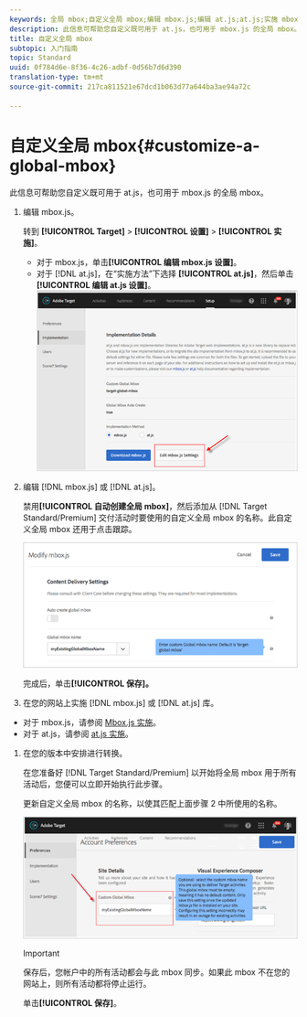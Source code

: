 ```yaml
---
keywords: 全局 mbox;自定义全局 mbox;编辑 mbox.js;编辑 at.js;at.js;实施 mbox.js;实施 at.js
description: 此信息可帮助您自定义既可用于 at.js，也可用于 mbox.js 的全局 mbox。
title: 自定义全局 mbox
subtopic: 入门指南
topic: Standard
uuid: 0f784d6e-8f36-4c26-adbf-0d56b7d6d390
translation-type: tm+mt
source-git-commit: 217ca811521e67dcd1b063d77a644ba3ae94a72c

---
```



# 自定义全局 mbox{#customize-a-global-mbox}

此信息可帮助您自定义既可用于 at.js，也可用于 mbox.js 的全局 mbox。

1. 编辑 mbox.js。

   转到 **[!UICONTROL Target]** &gt; **[!UICONTROL 设置]** &gt; **[!UICONTROL 实施]**。

   * 对于 mbox.js，单击&#x200B;**[!UICONTROL 编辑 mbox.js 设置]**。
   * 对于 [!DNL at.js]，在“实施方法”下选择 **[!UICONTROL at.js]**，然后单击&#x200B;**[!UICONTROL 编辑 at.js 设置]**。
   ![](assets/step-1-edit-mboxjs.png)

1. 编辑 [!DNL mbox.js] 或 [!DNL at.js]。

   禁用&#x200B;**[!UICONTROL 自动创建全局 mbox]**，然后添加从 [!DNL Target Standard/Premium] 交付活动时要使用的自定义全局 mbox 的名称。此自定义全局 mbox 还用于点击跟踪。

   ![](assets/step-2-edit-mboxjs-or-atjs.png)

   完成后，单击&#x200B;**[!UICONTROL 保存]。**
1. 在您的网站上实施 [!DNL mbox.js] 或 [!DNL at.js] 库。

* 对于 mbox.js，请参阅 [Mbox.js 实施](../../../../c-implementing-target/c-implementing-target-for-client-side-web/t-mbox-download/mbox-download.md#task_4EAE26BB84FD4E1D858F411AEDF4B420)。
* 对于 at.js，请参阅 [at.js 实施](../../../../c-implementing-target/c-implementing-target-for-client-side-web/t-mbox-download/c-target-atjs-implementation/target-atjs-implementation.md#concept_8AC8D169E02944B1A547A0CAD97EAC17)。

1. 在您的版本中安排进行转换。

   在您准备好 [!DNL Target Standard/Premium] 以开始将全局 mbox 用于所有活动后，您便可以立即开始执行此步骤。

   更新自定义全局 mbox 的名称，以使其匹配上面步骤 2 中所使用的名称。

   ![](assets/step-4-time-the-transition-with-your-release.png)

   >[!IMPORTANT]
   >
   >保存后，您帐户中的所有活动都会与此 mbox 同步。如果此 mbox 不在您的网站上，则所有活动都将停止运行。

   单击&#x200B;**[!UICONTROL 保存]**。
